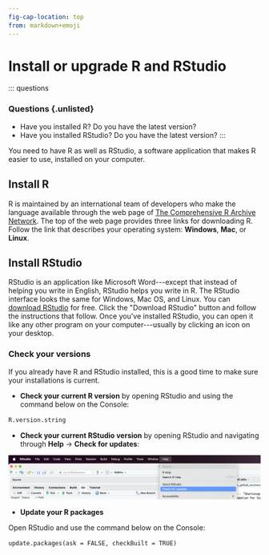 ```yaml
---
fig-cap-location: top
from: markdown+emoji
---
```


# **Install or upgrade R and RStudio**

::: questions
### **Questions** {.unlisted}

-   Have you installed R? Do you have the latest version?
-   Have you installed RStudio? Do you have the latest version?
:::

You need to have R as well as RStudio, a software application that makes R easier to use, installed on your computer.

## Install R

R is maintained by an international team of developers who make the language available through the web page of [The Comprehensive R Archive Network](https://cran.r-project.org). The top of the web page provides three links for downloading R. Follow the link that describes your operating system: **Windows**, **Mac**, or **Linux**.

## Install RStudio

RStudio is an application like Microsoft Word---except that instead of helping you write in English, RStudio helps you write in R. The RStudio interface looks the same for Windows, Mac OS, and Linux. You can [download RStudio](https://posit.co/products/open-source/rstudio/) for free. Click the "Download RStudio" button and follow the instructions that follow. Once you've installed RStudio, you can open it like any other program on your computer---usually by clicking an icon on your desktop.

### Check your versions

If you already have R and RStudio installed, this is a good time to make sure your installations is current.

-   **Check your current R version** by opening RStudio and using the command below on the Console:

``` default
R.version.string
```

-   **Check your current RStudio version** by opening RStudio and navigating through **Help** -\> **Check for updates**:

![](../fig/Rstudioversion.png)

-   **Update your R packages**

Open RStudio and use the command below on the Console:

``` default
update.packages(ask = FALSE, checkBuilt = TRUE)
```
